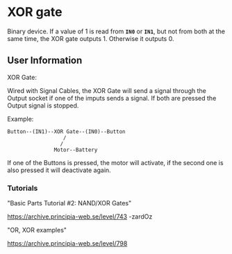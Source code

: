 # XOR gate
Binary device. If a value of 1 is read from **`IN0`** or **`IN1`**, but not from both at the same time, the XOR gate outputs 1. Otherwise it outputs 0.

## User Information
XOR Gate:

Wired with Signal Cables, the XOR Gate will send a signal through the Output socket if one of the imputs sends a signal. If both are pressed the Output signal is stopped.

Example:

```
Button--(IN1)--XOR Gate--(IN0)--Button
                  /
                 /
               Motor--Battery
```

If one of the Buttons is pressed, the motor will activate, if the second one is also pressed it will deactivate again.

### Tutorials
"Basic Parts Tutorial #2: NAND/XOR Gates"

https://archive.principia-web.se/level/743 -zardOz

"OR, XOR examples"

https://archive.principia-web.se/level/798